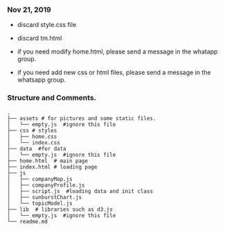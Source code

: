 

### Nov 21, 2019
- discard style.css file

- discard tm.html

- if you need modify home.html, please send a message in the whatapp group.

- if you need add new css or html files, please send a message in the whatsapp group.


### Structure and Comments.

```
.
├── assets # for pictures and some static files.
│   └── empty.js  #ignore this file
├── css # styles
│   ├── home.css
│   └── index.css
├── data  #for data
│   └── empty.js  #ignore this file
├── home.html  # main page
├── index.html # loading page
├── js
│   ├── companyMap.js
│   ├── companyProfile.js
│   ├── script.js  #loading data and init class
│   ├── sunburstChart.js
│   └── topicModel.js
├── lib  # libraries such as d3.js
│   └── empty.js  #ignore this file
└── readme.md


```
